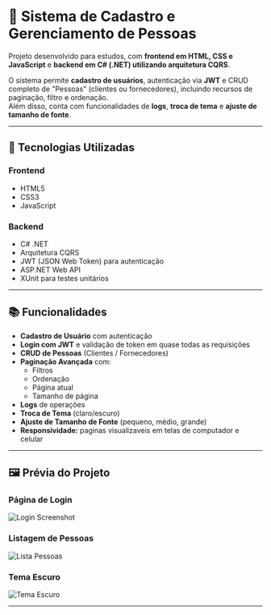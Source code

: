 # 📝 Sistema de Cadastro e Gerenciamento de Pessoas

Projeto desenvolvido para estudos, com **frontend em HTML, CSS e JavaScript** e **backend em C# (.NET) utilizando arquitetura CQRS**.

O sistema permite **cadastro de usuários**, autenticação via **JWT** e CRUD completo de "Pessoas" (clientes ou fornecedores), incluindo recursos de paginação, filtro e ordenação.  
Além disso, conta com funcionalidades de **logs**, **troca de tema** e **ajuste de tamanho de fonte**.

---

## 🚀 Tecnologias Utilizadas

### **Frontend**
- HTML5
- CSS3
- JavaScript

### **Backend**
- C# .NET
- Arquitetura CQRS
- JWT (JSON Web Token) para autenticação
- ASP.NET Web API
- XUnit para testes unitários
  
---

## 📚 Funcionalidades

- **Cadastro de Usuário** com autenticação
- **Login com JWT** e validação de token em quase todas as requisições
- **CRUD de Pessoas** (Clientes / Fornecedores)
- **Paginação Avançada** com:
  - Filtros
  - Ordenação
  - Página atual
  - Tamanho de página
- **Logs** de operações
- **Troca de Tema** (claro/escuro)
- **Ajuste de Tamanho de Fonte** (pequeno, médio, grande)
- **Responsividade:** paginas visualizaveis em telas de computador e celular
---

## 🖼️ Prévia do Projeto

### Página de Login
![Login Screenshot](./imagens/login.png)

### Listagem de Pessoas
![Lista Pessoas](./imagens/lista-pessoas.png)

### Tema Escuro
![Tema Escuro](./imagens/tema-escuro.png)

---
